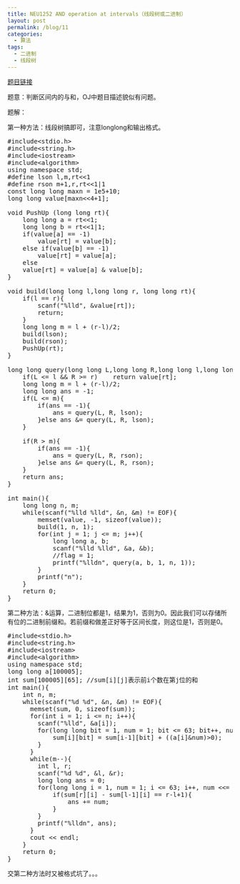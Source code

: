 ```yaml
---
title: NEU1252 AND operation at intervals（线段树或二进制）
layout: post
permalink: /blog/11
categories:
  - 算法
tags:
  - 二进制
  - 线段树
---
```

<a href="http://acm.neu.edu.cn/hustoj/problem.php?id=1252" target="_blank">题目链接</a>

题意：判断区间内的与和，OJ中题目描述貌似有问题。

题解：
  
第一种方法：线段树搞即可，注意longlong和输出格式。

<pre class="brush: cpp; title: ; notranslate" title="">#include&lt;stdio.h&gt;
#include&lt;string.h&gt;
#include&lt;iostream&gt;
#include&lt;algorithm&gt;
using namespace std;
#define lson l,m,rt&lt;&lt;1
#define rson m+1,r,rt&lt;&lt;1|1
const long long maxn = 1e5+10;
long long value[maxn&lt;&lt;4+1];

void PushUp (long long rt){
    long long a = rt&lt;&lt;1;
    long long b = rt&lt;&lt;1|1;
    if(value[a] == -1)
        value[rt] = value[b];
    else if(value[b] == -1)
        value[rt] = value[a];
    else
    value[rt] = value[a] & value[b];
}

void build(long long l,long long r, long long rt){
    if(l == r){
        scanf("%lld", &value[rt]);
        return;
    }
    long long m = l + (r-l)/2;
    build(lson);
    build(rson);
    PushUp(rt);
}

long long query(long long L,long long R,long long l,long long r,long long rt){
    if(L &lt;= l && R &gt;= r)    return value[rt];
    long long m = l + (r-l)/2;
    long long ans = -1;
    if(L &lt;= m){
        if(ans == -1){
            ans = query(L, R, lson);
        }else ans &= query(L, R, lson);
    }

    if(R &gt; m){
        if(ans == -1){
            ans = query(L, R, rson);
        }else ans &= query(L, R, rson);
    }
    return ans;
}

int main(){
    long long n, m;
    while(scanf("%lld %lld", &n, &m) != EOF){
        memset(value, -1, sizeof(value));
        build(1, n, 1);
        for(int j = 1; j &lt;= m; j++){
            long long a, b;
            scanf("%lld %lld", &a, &b);
            //flag = 1;
            printf("%lldn", query(a, b, 1, n, 1));
        }
        printf("n");
    }
    return 0;
}
</pre>

第二种方法：&运算，二进制位都是1，结果为1，否则为0。因此我们可以存储所有位的二进制前缀和。若前缀和做差正好等于区间长度，则这位是1，否则是0。

<pre class="brush: cpp; title: ; notranslate" title="">#include&lt;stdio.h&gt;
#include&lt;string.h&gt;
#include&lt;iostream&gt;
#include&lt;algorithm&gt;
using namespace std;
long long a[100005];
int sum[100005][65]; //sum[i][j]表示前i个数在第j位的和
int main(){
    int n, m;
    while(scanf("%d %d", &n, &m) != EOF){
      memset(sum, 0, sizeof(sum));
      for(int i = 1; i &lt;= n; i++){
        scanf("%lld", &a[i]);
        for(long long bit = 1, num = 1; bit &lt;= 63; bit++, num &lt;&lt;= 1){
            sum[i][bit] = sum[i-1][bit] + ((a[i]&num)&gt;0);
        }
      }
      while(m--){
        int l, r;
        scanf("%d %d", &l, &r);
        long long ans = 0;
        for(long long i = 1, num = 1; i &lt;= 63; i++, num &lt;&lt;= 1){
            if(sum[r][i] - sum[l-1][i] == r-l+1){
                ans += num;
            }
        }
        printf("%lldn", ans);
      }
      cout &lt;&lt; endl;
    }
    return 0;
}
</pre>

交第二种方法时又被格式坑了。。。